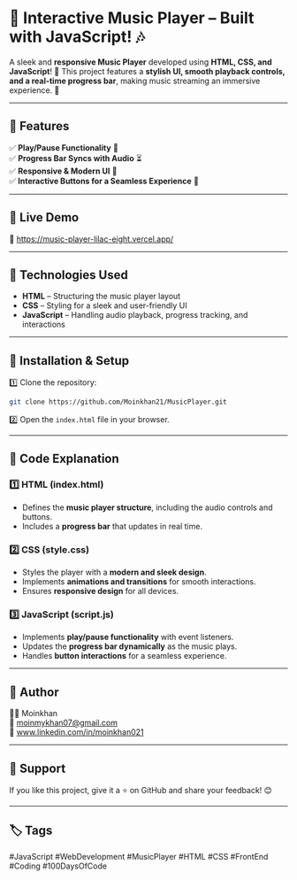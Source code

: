 # 📌 **Interactive Music Player – Built with JavaScript!** 🎶 #  

A sleek and **responsive Music Player** developed using **HTML, CSS, and JavaScript**! 🚀 This project features a **stylish UI, smooth playback controls, and a real-time progress bar**, making music streaming an immersive experience. 🎵  

---  

## 🚀 Features  
✅ **Play/Pause Functionality** 🎼  
✅ **Progress Bar Syncs with Audio** ⏳  
✅ **Responsive & Modern UI** 🎨  
✅ **Interactive Buttons for a Seamless Experience** 🎵  

---    

## 🎥 Live Demo  
🔗 https://music-player-lilac-eight.vercel.app/  

---  

## 📂 Technologies Used  
- **HTML** – Structuring the music player layout  
- **CSS** – Styling for a sleek and user-friendly UI  
- **JavaScript** – Handling audio playback, progress tracking, and interactions  

---  

## 🔧 Installation & Setup  
1️⃣ Clone the repository:  
```bash
git clone https://github.com/Moinkhan21/MusicPlayer.git
```  
2️⃣ Open the `index.html` file in your browser.  

---  

## 📝 Code Explanation  

### **1️⃣ HTML (index.html)**  
- Defines the **music player structure**, including the audio controls and buttons.  
- Includes a **progress bar** that updates in real time.  

### **2️⃣ CSS (style.css)**  
- Styles the player with a **modern and sleek design**.  
- Implements **animations and transitions** for smooth interactions.  
- Ensures **responsive design** for all devices.  

### **3️⃣ JavaScript (script.js)**  
- Implements **play/pause functionality** with event listeners.  
- Updates the **progress bar dynamically** as the music plays.  
- Handles **button interactions** for a seamless experience.  

---    

## 📌 Author  
👨‍💻 Moinkhan  
📧 moinmykhan07@gmail.com  
🔗 www.linkedin.com/in/moinkhan021  

---  

## 🌟 Support  
If you like this project, give it a ⭐ on GitHub and share your feedback! 😊  

---  

## 🏷️ Tags  
#JavaScript #WebDevelopment #MusicPlayer #HTML #CSS #FrontEnd #Coding #100DaysOfCode  
